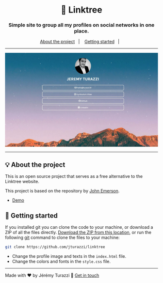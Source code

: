 <h1 align="center">🌲 Linktree</h1>
<h3 align="center">Simple site to group all my profiles on social networks in one place.</h3>

<p align="center">
  <a href="#-about-the-project">About the project</a>&nbsp;&nbsp;&nbsp;|&nbsp;&nbsp;&nbsp;
  <a href="#-getting-started">Getting started</a>&nbsp;&nbsp;&nbsp;|&nbsp;&nbsp;&nbsp;
</p>

---

<p align="center">
  <img alt="screenshot" src="screenshot.jpg">
</p>

---

## 💡 About the project

This is an open source project that serves as a free alternative to the Linktree website.

This project is based on the repository by [John Emerson](https://github.com/johnggli).

- [Demo](https://jeremy.turazzi.fr)

## 🚀 Getting started

If you installed git you can clone the code to your machine, or download a ZIP of all the files directly.
[Download the ZIP from this location](https://github.com/jturazzi/linktree/archive/master.zip), or run the following [git](https://git-scm.com/downloads) command to clone the files to your machine:

```bash
git clone https://github.com/jturazzi/linktree
```

- Change the profile image and texts in the `index.html` file.
- Change the colors and fonts in the `style.css` file.

---

Made with ❤️ by Jérémy Turazzi :wave: [Get in touch](https://jeremy.turazzi.fr)
